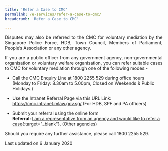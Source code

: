 ```yaml
---
title: 'Refer a Case to CMC'
permalink: /e-services/refer-a-case-to-cmc/
breadcrumb: 'Refer a Case to CMC'

---
```



<p style="text-align: justify">Disputes may also be referred to the CMC for voluntary mediation by the Singapore Police Force, HDB, Town Council, Members of Parliament, People’s Association or any other agency.</p>

<p style="text-align: justify">If you are a public officer from any government agency, non-governmental organisation or voluntary welfare organisation, you can refer suitable cases to CMC for voluntary mediation through one of the following modes:-</p>

* Call the CMC Enquiry Line at 1800 2255 529 during office hours (Monday to Friday: 8.30am to 5.00pm, Closed on Weekends & Public Holidays.)

* Use the Intranet Referral Page via this URL Link: https://cmc.intranet.mlaw.gov.sg/ (For HDB, SPF and PA officers)

* Submit your referral using the online form <br>**Referral:** [I am a representative from an agency and would like to refer a case](https://form.gov.sg/5dbfebfa1b03c2001911fc19){:target="_blank"}. (Other agencies)

<p style="text-align: justify">Should you require any further assistance, please call 1800 2255 529.</p> 

<p class="right-side-updated">Last updated on 6 January 2020 </p> 
